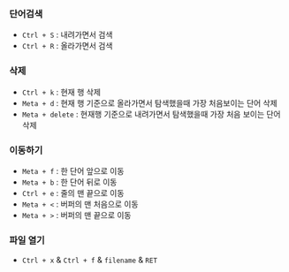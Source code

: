 
### 단어검색

* `Ctrl + S` : 내려가면서 검색
* `Ctrl + R` : 올라가면서 검색

### 삭제
* `Ctrl + k` : 현재 행 삭제
* `Meta + d` : 현재 행 기준으로 올라가면서 탐색했을때 가장 처음보이는 단어 삭제
* `Meta + delete` : 현재행 기준으로 내려가면서 탐색했을때 가장 처음 보이는 단어 삭제

### 이동하기 
* `Meta + f` : 한 단어 앞으로 이동
* `Meta + b` : 한 단어 뒤로 이동
* `Ctrl + e` : 줄의 맨 끝으로 이동
* `Meta + <` : 버퍼의 맨 처음으로 이동
* `Meta + >` : 버퍼의 맨 끝으로 이동

### 파일 열기 
* `Ctrl + x` & `Ctrl + f` & `filename` & `RET`